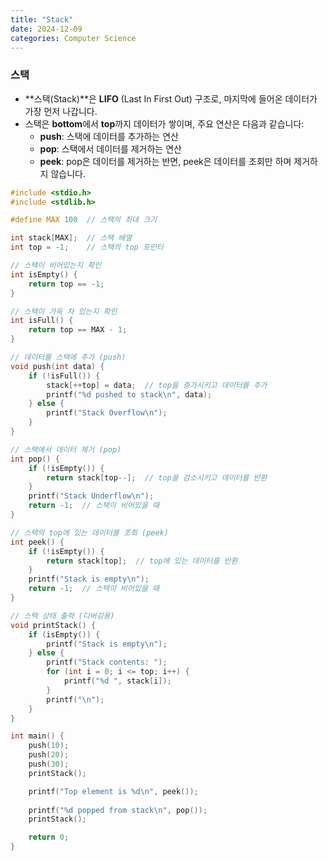 ```yaml
---
title: "Stack"
date: 2024-12-09
categories: Computer Science
---
```


### 스택

- **스택(Stack)**은 **LIFO** (Last In First Out) 구조로, 마지막에 들어온 데이터가 가장 먼저 나갑니다.
- 스택은 **bottom**에서 **top**까지 데이터가 쌓이며, 주요 연산은 다음과 같습니다:
  - **push**: 스택에 데이터를 추가하는 연산
  - **pop**: 스택에서 데이터를 제거하는 연산
  - **peek**: pop은 데이터를 제거하는 반면, peek은 데이터를 조회만 하며 제거하지 않습니다.



```c
#include <stdio.h>
#include <stdlib.h>

#define MAX 100  // 스택의 최대 크기

int stack[MAX];  // 스택 배열
int top = -1;    // 스택의 top 포인터

// 스택이 비어있는지 확인
int isEmpty() {
    return top == -1;
}

// 스택이 가득 차 있는지 확인
int isFull() {
    return top == MAX - 1;
}

// 데이터를 스택에 추가 (push)
void push(int data) {
    if (!isFull()) {
        stack[++top] = data;  // top을 증가시키고 데이터를 추가
        printf("%d pushed to stack\n", data);
    } else {
        printf("Stack Overflow\n");
    }
}

// 스택에서 데이터 제거 (pop)
int pop() {
    if (!isEmpty()) {
        return stack[top--];  // top을 감소시키고 데이터를 반환
    }
    printf("Stack Underflow\n");
    return -1;  // 스택이 비어있을 때
}

// 스택의 top에 있는 데이터를 조회 (peek)
int peek() {
    if (!isEmpty()) {
        return stack[top];  // top에 있는 데이터를 반환
    }
    printf("Stack is empty\n");
    return -1;  // 스택이 비어있을 때
}

// 스택 상태 출력 (디버깅용)
void printStack() {
    if (isEmpty()) {
        printf("Stack is empty\n");
    } else {
        printf("Stack contents: ");
        for (int i = 0; i <= top; i++) {
            printf("%d ", stack[i]);
        }
        printf("\n");
    }
}

int main() {
    push(10);
    push(20);
    push(30);
    printStack();

    printf("Top element is %d\n", peek());
    
    printf("%d popped from stack\n", pop());
    printStack();

    return 0;
}
```
